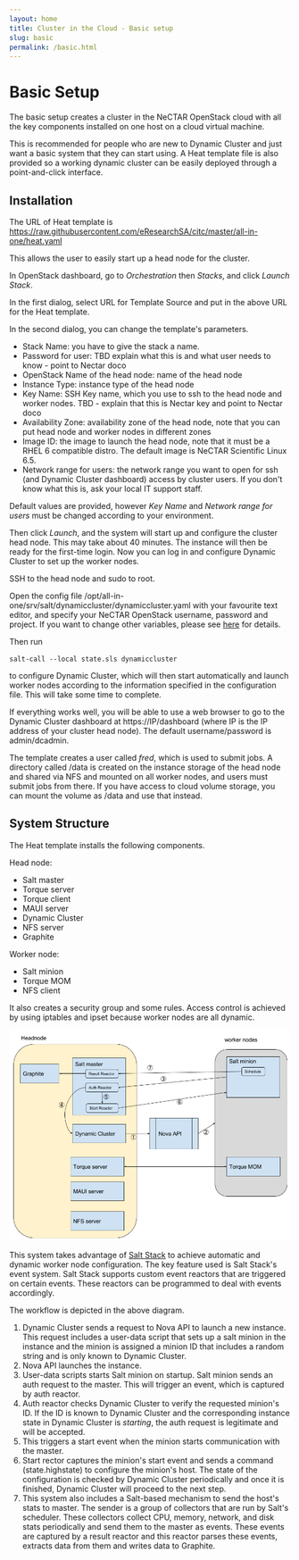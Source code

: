 ```yaml
---
layout: home
title: Cluster in the Cloud - Basic setup
slug: basic
permalink: /basic.html
---
```

# Basic Setup

The basic setup creates a cluster in the NeCTAR OpenStack cloud with all the key components installed on one host on a cloud virtual machine.

This is recommended for people who are new to Dynamic Cluster and just want a basic system that they can start using.
A Heat template file is also provided so a working dynamic cluster can be easily deployed through a point-and-click interface.

## Installation

The URL of Heat template is https://raw.githubusercontent.com/eResearchSA/citc/master/all-in-one/heat.yaml

This allows the user to easily start up a head node for the cluster.

In OpenStack dashboard, go to *Orchestration* then *Stacks*, and click *Launch Stack*.

In the first dialog, select URL for Template Source and put in the above URL for the Heat template.

In the second dialog, you can change the template's parameters.

* Stack Name: you have to give the stack a name.
* Password for user: TBD explain what this is and what user needs to know - point to Nectar doco
* OpenStack Name of the head node: name of the head node
* Instance Type: instance type of the head node
* Key Name: SSH Key name, which you use to ssh to the head node and worker nodes. TBD - explain that this is Nectar key and point to Nectar doco 
* Availability Zone: availability zone of the head node, note that you can put head node and worker nodes in different zones
* Image ID: the image to launch the head node, note that it must be a RHEL 6 compatible distro. The default image is NeCTAR Scientific Linux 6.5.
* Network range for users: the network range you want to open for ssh (and Dynamic Cluster dashboard) access by cluster users. If you don't know what this is, ask your local IT support staff.

Default values are provided, however *Key Name* and *Network range for users* must be changed according to your environment.

Then click *Launch*, and the system will start up and configure the cluster head node. This may take about 40 minutes. The instance will then be ready for the first-time login. Now you can log in and configure Dynamic Cluster to set up the worker nodes.

SSH to the head node and sudo to root.

Open the config file /opt/all-in-one/srv/salt/dynamiccluster/dynamiccluster.yaml with your favourite text editor, and specify your NeCTAR OpenStack username, password and project. If you want to change other variables, please see [here](http://eresearchsa.github.io/dynamiccluster/deploy.html#configuration) for details.

Then run

	salt-call --local state.sls dynamiccluster
	
to configure Dynamic Cluster, which will then start automatically and launch worker nodes according to the information specified in the configuration file. This will take some time to complete.

If everything works well, you will be able to use a web browser to go to the Dynamic Cluster dashboard at https://IP/dashboard (where IP is the IP address of your cluster head node). The default username/password is admin/dcadmin.

The template creates a user called *fred*, which is used to submit jobs. A directory called /data is created on the instance storage of the head node and shared via NFS and mounted on all worker nodes, and users must submit jobs from there. If you have access to cloud volume storage, you can mount the volume as /data and use that instead.

## System Structure

The Heat template installs the following components.

Head node:

* Salt master
* Torque server
* Torque client
* MAUI server
* Dynamic Cluster
* NFS server
* Graphite

Worker node:

* Salt minion
* Torque MOM
* NFS client

It also creates a security group and some rules. Access control is achieved by using iptables and ipset because worker nodes are all dynamic.

<img src="./images/all-in-one-components.png" alt="All-in-one components"  />

This system takes advantage of [Salt Stack](http://saltstack.com/community/) to achieve automatic and dynamic worker node configuration. The key feature used is Salt Stack's event system. Salt Stack supports custom event reactors that are triggered on certain events. These reactors can be programmed to deal with events accordingly.

The workflow is depicted in the above diagram.

1. Dynamic Cluster sends a request to Nova API to launch a new instance. This request includes a user-data script that sets up a salt minion in the instance and the minion is assigned a minion ID that includes a random string and is only known to Dynamic Cluster.
2. Nova API launches the instance.
3. User-data scripts starts Salt minion on startup. Salt minion sends an auth request to the master. This will trigger an event, which is captured by auth reactor.
4. Auth reactor checks Dynamic Cluster to verify the requested minion's ID. If the ID is known to Dynamic Cluster and the corresponding instance state in Dynamic Cluster is _starting_, the auth request is legitimate and will be accepted. 
5. This triggers a start event when the minion starts communication with the master.
6. Start rector captures the minion's start event and sends a command (state.highstate) to configure the minion's host. The state of the configuration is checked by Dynamic Cluster periodically and once it is finished, Dynamic Cluster will proceed to the next step.
7. This system also includes a Salt-based mechanism to send the host's stats to master. The sender is a group of collectors that are run by Salt's scheduler. These collectors collect CPU, memory, network, and disk stats periodically and send them to the master as events. These events are captured by a result reactor and this reactor parses these events, extracts data from them and writes data to Graphite.

